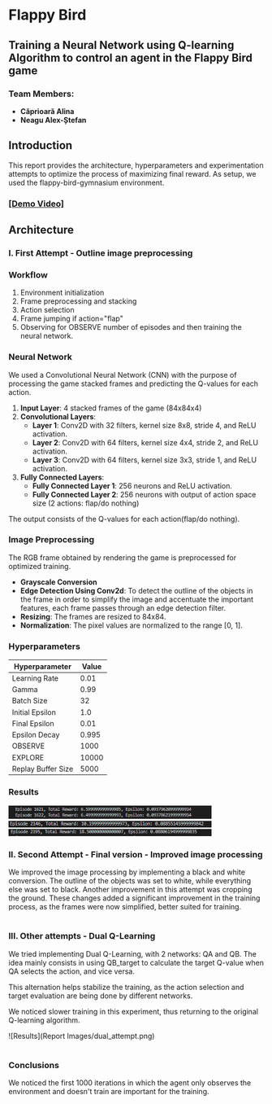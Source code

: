 # Flappy Bird
## Training a Neural Network using Q-learning Algorithm to control an agent in the Flappy Bird game
### Team Members:
- **Căprioară Alina** 
- **Neagu Alex-Ștefan**

## Introduction

This report provides the architecture, hyperparameters and experimentation attempts to optimize the process of maximizing final reward.
As setup, we used the flappy-bird-gymnasium environment.

### [[Demo Video]](https://youtu.be/jPBf9_DFl5Y)
## Architecture

### I. First Attempt - Outline image preprocessing

### Workflow
1. Environment initialization
2. Frame preprocessing and stacking
3. Action selection
4. Frame jumping if action="flap"
5. Observing for OBSERVE number of episodes and then training the neural network.

###  Neural Network

We used a Convolutional Neural Network (CNN) with the purpose of processing the game stacked frames and predicting the Q-values for each action.

1. **Input Layer**: 4 stacked frames of the game (84x84x4)
2. **Convolutional Layers**:
   - **Layer 1**: Conv2D with 32 filters, kernel size 8x8, stride 4, and ReLU activation.
   - **Layer 2**: Conv2D with 64 filters, kernel size 4x4, stride 2, and ReLU activation.
   - **Layer 3**: Conv2D with 64 filters, kernel size 3x3, stride 1, and ReLU activation.
3. **Fully Connected Layers**:
    - **Fully Connected Layer 1**: 256 neurons and ReLU activation.
    - **Fully Connected Layer 2**: 256 neurons with output of action space size (2 actions: flap/do nothing)

The output consists of the Q-values for each action(flap/do nothing).


### Image Preprocessing

The RGB frame obtained by rendering the game is preprocessed for optimized training.
- **Grayscale Conversion**
- **Edge Detection Using Conv2d**: To detect the outline of the objects in the frame in order to simplify the image and accentuate the important features, each frame passes through an edge detection filter.
- **Resizing**: The frames are resized to 84x84.
- **Normalization**: The pixel values are normalized to the range [0, 1].

### Hyperparameters

| Hyperparameter     | Value  |
|--------------------|--------|
| Learning Rate      | 0.01   |
| Gamma              | 0.99   |
| Batch Size         | 32     |
| Initial Epsilon    | 1.0    |
| Final Epsilon      | 0.01   |
| Epsilon Decay      | 0.995  |
| OBSERVE            | 1000   |
| EXPLORE            | 10000  |
| Replay Buffer Size | 5000   |

### Results

<img src="Report Images/first_attempt_1.png" alt="Results 1" width="400">
<img src="Report Images/first_attempt_2.png" alt="Results 2" width="400">
<img src="Report Images/first_attempt_3.png" alt="Results 3" width="400">


###  II. Second Attempt - Final version - Improved image processing

We improved the image processing by implementing a black and white conversion.
The outline of the objects was set to white, while everything else was set to black.
Another improvement in this attempt was cropping the ground.
These changes added a significant improvement in the training process, as the frames were now simplified, better suited for training.



#

### III. Other attempts - Dual Q-Learning

We tried implementing Dual Q-Learning, with 2 networks: QA and QB.
The idea mainly consists in using QB_target to calculate the target Q-value when QA selects the action, and vice versa. 

This alternation helps stabilize the training, as the action selection and target evaluation are being done by different networks.

We noticed slower training in this experiment, thus returning to the original Q-learning algorithm.

![Results](Report Images/dual_attempt.png)

#


### Conclusions

We noticed the first 1000 iterations in which the agent only observes the environment and doesn't train are important for the training.
